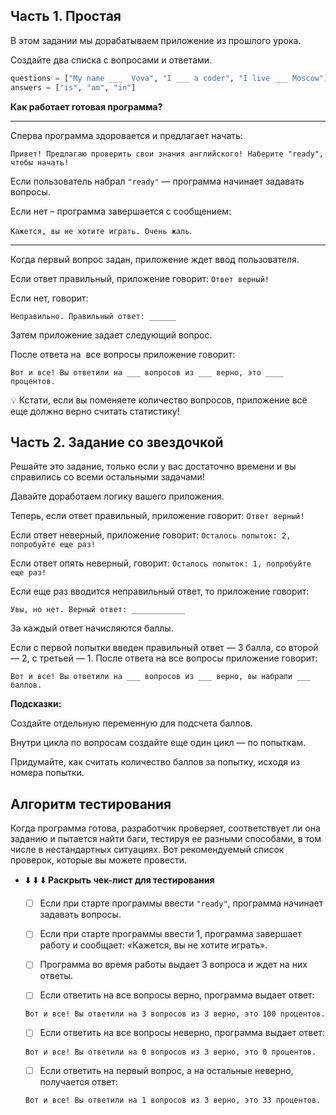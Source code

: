 ## Часть **1. Простая**

В этом задании мы дорабатываем приложение из прошлого урока.

Создайте два списка  с вопросами и ответами.

```python
questions = ["My name ___  Vova", "I ___ a coder", "I live ___ Moscow"]
answers = ["is", "am", "in"]
```

**Как работает готовая программа?**

---

Сперва программа здоровается и предлагает начать:

`Привет! Предлагаю проверить свои знания английского! Наберите "ready", чтобы начать!`

Если пользователь набрал `"ready"` — программа начинает задавать вопросы.

Если нет – программа завершается с сообщением:

`Кажется, вы не хотите играть. Очень жаль`.

---

Когда первый вопрос задан, приложение ждет ввод пользователя.

Если ответ правильный, приложение говорит: `Ответ верный!`

Если нет, говорит: 

`Неправильно. Правильный ответ: ______`

Затем приложение задает следующий вопрос.

После ответа на  все вопросы приложение говорит:

`Вот и все! Вы ответили на ___ вопросов из ___ верно, это ____ процентов.`

<aside>
💡 Кстати, если вы поменяете количество вопросов, приложение всё еще должно верно считать статистику!

</aside>

## Часть **2. Задание со звездочкой**

Решайте это задание, только если у вас достаточно времени и вы справились со всеми остальными задачами!

Давайте доработаем логику вашего приложения.

Теперь, если ответ правильный, приложение говорит: `Ответ верный!`

Если ответ неверный, приложение говорит: `Осталось попыток: 2, попробуйте еще раз!`

Если ответ опять неверный, говорит: `Осталось попыток: 1, попробуйте еще раз!`

Если еще раз вводится неправильный ответ, то приложение говорит: 

`Увы, но нет. Верный ответ: ____________`

За каждый ответ начисляются баллы.

Если с первой попытки введен правильный ответ — 3 балла, со второй — 2, с третьей — 1. После ответа на все вопросы приложение говорит:

`Вот и все! Вы ответили на ___ вопросов из ___ верно, вы набрали ___ баллов.`

**Подсказки:**

Создайте отдельную переменную для подсчета баллов.

Внутри цикла по вопросам создайте еще один цикл — по попыткам.

Придумайте, как считать количество баллов за попытку, исходя из номера попытки.

## Алгоритм тестирования

Когда программа готова, разработчик проверяет, соответствует ли она заданию и пытается найти баги, тестируя ее разными способами, в том числе в нестандартных ситуациях. Вот рекомендуемый список проверок, которые вы можете провести.

- ⬇️ ⬇️ ⬇️ **Раскрыть чек-лист для тестирования**
    - [ ]  Если при старте программы ввести `"ready"`, программа начинает задавать вопросы.
    
    - [ ]  Если при старте программы ввести 1, программа завершает работу и сообщает: «Кажется, вы не хотите играть».
    - [ ]  Программа во время работы выдает 3 вопроса и ждет на них ответы.
    - [ ]  Если ответить на все вопросы верно, программа выдает ответ:
    
    ```
    Вот и все! Вы ответили на 3 вопросов из 3 верно, это 100 процентов.
    ```
    
    - [ ]  Если ответить на все вопросы неверно, программа выдает ответ:
    
    ```
    Вот и все! Вы ответили на 0 вопросов из 3 верно, это 0 процентов.
    ```
    
    - [ ]  Если ответить на первый вопрос, а на остальные неверно, получается ответ:
    
    ```
    Вот и все! Вы ответили на 1 вопросов из 3 верно, это 33 процентов.
    ```